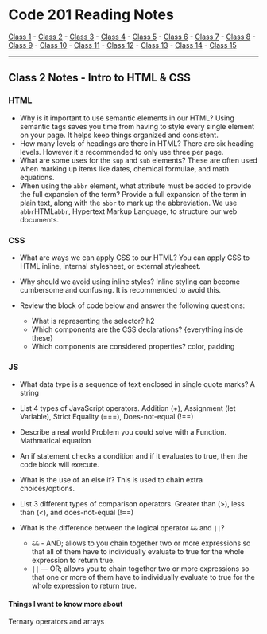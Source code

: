 # Code 201 Reading Notes

[Class 1](https://mel-johnston.github.io/reading-notes/201/class1) -
[Class 2](https://mel-johnston.github.io/reading-notes/201/class2) -
[Class 3](https://mel-johnston.github.io/reading-notes/201/class3) -
[Class 4](https://mel-johnston.github.io/reading-notes/201/class4) -
[Class 5](https://mel-johnston.github.io/reading-notes/201/class5) -
[Class 6](https://mel-johnston.github.io/reading-notes/201/class6) -
[Class 7](https://mel-johnston.github.io/reading-notes/201/class7) -
[Class 8](https://mel-johnston.github.io/reading-notes/201/class8) -
[Class 9](https://mel-johnston.github.io/reading-notes/201/class9) -
[Class 10](https://mel-johnston.github.io/reading-notes/201/class10) -
[Class 11](https://mel-johnston.github.io/reading-notes/201/class11) -
[Class 12](https://mel-johnston.github.io/reading-notes/201/class12) -
[Class 13](https://mel-johnston.github.io/reading-notes/201/class13) -
[Class 14](https://mel-johnston.github.io/reading-notes/201/class14) -
[Class 15](https://mel-johnston.github.io/reading-notes/201/class15)


---

## Class 2 Notes - Intro to HTML & CSS


### HTML

- Why is it important to use semantic elements in our HTML? Using semantic tags saves you time from having to style every single element on your page. It helps keep things organized and consistent. 
- How many levels of headings are there in HTML? There are six heading levels. However it's recommended to only use three per page. 
- What are some uses for the `sup` and `sub` elements? These are often used when marking up items like dates, chemical formulae, and math equations. 
- When using the `abbr` element, what attribute must be added to provide the full expansion of the term? Provide a full expansion of the term in plain text, along with the `abbr` to mark up the abbreviation. 
    We use `abbr`HTML`abbr`, Hypertext Markup Language, to structure our web documents.



### CSS

- What are ways we can apply CSS to our HTML? You can apply CSS to HTML inline, internal stylesheet, or external stylesheet. 
- Why should we avoid using inline styles? Inline styling can become cumbersome and confusing. It is recommended to avoid this. 

- Review the block of code below and answer the following questions:
  - What is representing the selector? h2
  - Which components are the CSS declarations? {everything inside these}
  - Which components are considered properties? color, padding

### JS

- What data type is a sequence of text enclosed in single quote marks? A string
- List 4 types of JavaScript operators. Addition (+), Assignment (let Variable), Strict Equality (===), Does-not-equal (!==)
- Describe a real world Problem you could solve with a Function. Mathmatical equation



- An if statement checks a condition and if it evaluates to true, then the code block will execute.
- What is the use of an else if? This is used to chain extra choices/options.
- List 3 different types of comparison operators. Greater than (>), less than (<), and does-not-equal (!==)
- What is the difference between the logical operator `&&` and `||`? 
  - `&&` - AND; allows to you chain together two or more expressions so that all of them have to individually evaluate to true for the whole expression to return true.
  - `||` — OR; allows you to chain together two or more expressions so that one or more of them have to individually evaluate to true for the whole expression to return true.

#### Things I want to know more about
Ternary operators and arrays
